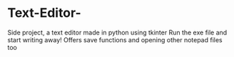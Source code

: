 # Text-Editor-
Side project, a text editor made in python using tkinter
Run the exe file and start writing away! Offers save functions and opening other notepad files too
